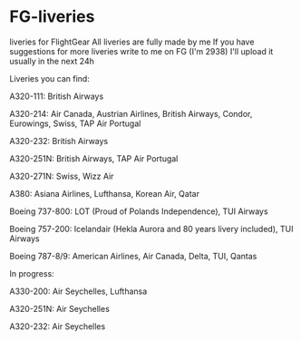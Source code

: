 # FG-liveries
liveries for FlightGear
All liveries are fully made by me
If you have suggestions for more liveries write to me on FG (I'm 2938)
I'll upload it usually in the next 24h

Liveries you can find:

A320-111: British Airways

A320-214: Air Canada, Austrian Airlines, British Airways, Condor, Eurowings, Swiss, TAP Air Portugal

A320-232: British Airways

A320-251N: British Airways, TAP Air Portugal

A320-271N: Swiss, Wizz Air

A380: Asiana Airlines, Lufthansa, Korean Air, Qatar

Boeing 737-800: LOT (Proud of Polands Independence), TUI Airways

Boeing 757-200: Icelandair (Hekla Aurora and 80 years livery included), TUI Airways

Boeing 787-8/9: American Airlines, Air Canada, Delta, TUI, Qantas

In progress:

A330-200: Air Seychelles, Lufthansa

A320-251N: Air Seychelles

A320-232: Air Seychelles




